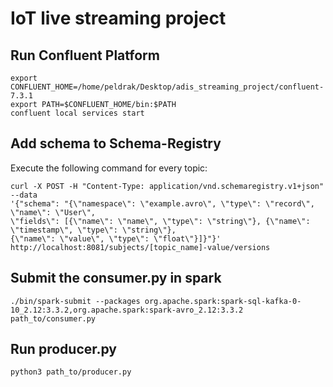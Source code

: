# IoT live streaming project

## Run Confluent Platform

```
export CONFLUENT_HOME=/home/peldrak/Desktop/adis_streaming_project/confluent-7.3.1
export PATH=$CONFLUENT_HOME/bin:$PATH
confluent local services start
```

## Add schema to Schema-Registry
Execute the following command for every topic:

```
curl -X POST -H "Content-Type: application/vnd.schemaregistry.v1+json" --data
'{"schema": "{\"namespace\": \"example.avro\", \"type\": \"record\", \"name\": \"User\",
\"fields\": [{\"name\": \"name\", \"type\": \"string\"}, {\"name\": \"timestamp\", \"type\": \"string\"},
{\"name\": \"value\", \"type\": \"float\"}]}"}' http://localhost:8081/subjects/[topic_name]-value/versions
```

## Submit the consumer.py in spark

```
./bin/spark-submit --packages org.apache.spark:spark-sql-kafka-0-10_2.12:3.3.2,org.apache.spark:spark-avro_2.12:3.3.2  path_to/consumer.py
```

## Run producer.py

```
python3 path_to/producer.py
```
